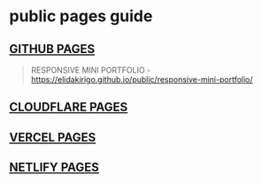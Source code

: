 # public pages guide

## [GITHUB PAGES ](https://elidakirigo.github.io/public/)

> RESPONSIVE MINI PORTFOLIO - https://elidakirigo.github.io/public/responsive-mini-portfolio/ 


## [CLOUDFLARE PAGES]()

## [VERCEL PAGES]()

## [NETLIFY PAGES]()
